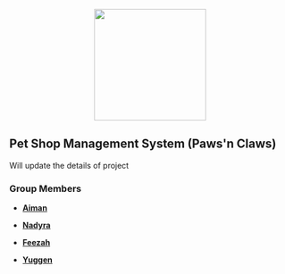 <p align="center"><a href="#" target="_blank"><img src="logo.png" height="200px" width="200px"></a></p>

## Pet Shop Management System (Paws'n Claws)

Will update the details of project

### Group Members

- **[Aiman](https://github.com/aimanabdollah)**

- **[Nadyra](######)** 

- **[Feezah](https://github.com/feezahmh)** 

- **[Yuggen](#####)** 



























